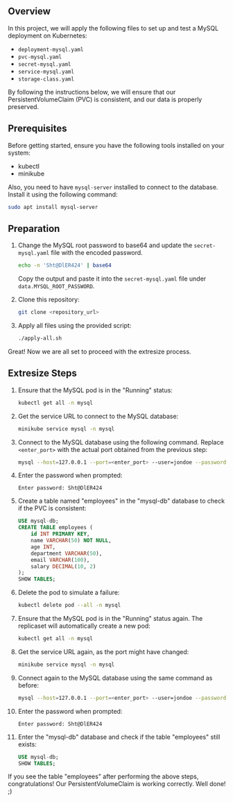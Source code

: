 ## Overview
In this project, we will apply the following files to set up and test a MySQL deployment on Kubernetes:
- `deployment-mysql.yaml`
- `pvc-mysql.yaml`
- `secret-mysql.yaml`
- `service-mysql.yaml`
- `storage-class.yaml`

By following the instructions below, we will ensure that our PersistentVolumeClaim (PVC) is consistent, and our data is properly preserved.

## Prerequisites
Before getting started, ensure you have the following tools installed on your system:
- kubectl
- minikube

Also, you need to have `mysql-server` installed to connect to the database. Install it using the following command:
```bash
sudo apt install mysql-server
```

## Preparation
1. Change the MySQL root password to base64 and update the `secret-mysql.yaml` file with the encoded password.
   ```bash
   echo -n 'Sht@DlER424' | base64
   ```
   Copy the output and paste it into the `secret-mysql.yaml` file under `data.MYSQL_ROOT_PASSWORD`.

2. Clone this repository:
   ```bash
   git clone <repository_url>
   ```

3. Apply all files using the provided script:
   ```bash
   ./apply-all.sh
   ```

Great! Now we are all set to proceed with the extresize process.

## Extresize Steps
1. Ensure that the MySQL pod is in the "Running" status:
   ```bash
   kubectl get all -n mysql
   ```

2. Get the service URL to connect to the MySQL database:
   ```bash
   minikube service mysql -n mysql
   ```

3. Connect to the MySQL database using the following command. Replace `<enter_port>` with the actual port obtained from the previous step:
   ```bash
   mysql --host=127.0.0.1 --port=<enter_port> --user=jondoe --password mysql-db
   ```

4. Enter the password when prompted:
   ```
   Enter password: Sht@DlER424
   ```

5. Create a table named "employees" in the "mysql-db" database to check if the PVC is consistent:
   ```sql
   USE mysql-db;
   CREATE TABLE employees (
       id INT PRIMARY KEY,
       name VARCHAR(50) NOT NULL,
       age INT,
       department VARCHAR(50),
       email VARCHAR(100),
       salary DECIMAL(10, 2)
   );
   SHOW TABLES;
   ```

6. Delete the pod to simulate a failure:
   ```bash
   kubectl delete pod --all -n mysql
   ```

7. Ensure that the MySQL pod is in the "Running" status again. The replicaset will automatically create a new pod:
   ```bash
   kubectl get all -n mysql
   ```

8. Get the service URL again, as the port might have changed:
   ```bash
   minikube service mysql -n mysql
   ```

9. Connect again to the MySQL database using the same command as before:
   ```bash
   mysql --host=127.0.0.1 --port=<enter_port> --user=jondoe --password mysql-db
   ```

10. Enter the password when prompted:
    ```
    Enter password: Sht@DlER424
    ```

11. Enter the "mysql-db" database and check if the table "employees" still exists:
    ```sql
    USE mysql-db;
    SHOW TABLES;
    ```

If you see the table "employees" after performing the above steps, congratulations! Our PersistentVolumeClaim is working correctly. Well done! ;)  